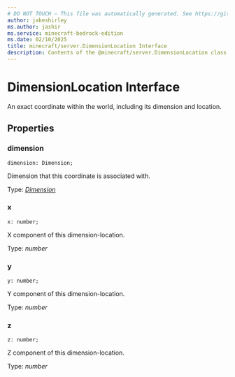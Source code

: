 ```yaml
---
# DO NOT TOUCH — This file was automatically generated. See https://github.com/mojang/minecraftapidocsgenerator to modify descriptions, examples, etc.
author: jakeshirley
ms.author: jashir
ms.service: minecraft-bedrock-edition
ms.date: 02/10/2025
title: minecraft/server.DimensionLocation Interface
description: Contents of the @minecraft/server.DimensionLocation class.
---
```

# DimensionLocation Interface

An exact coordinate within the world, including its dimension and location.

## Properties

### **dimension**
`dimension: Dimension;`

Dimension that this coordinate is associated with.

Type: [*Dimension*](Dimension.md)

### **x**
`x: number;`

X component of this dimension-location.

Type: *number*

### **y**
`y: number;`

Y component of this dimension-location.

Type: *number*

### **z**
`z: number;`

Z component of this dimension-location.

Type: *number*
